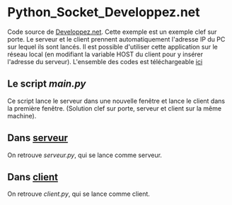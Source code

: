 # Python_Socket_Developpez.net
Code source de [Developpez.net](https://python.developpez.com/cours/apprendre-python3/?page=page_20 "Developpez.net"). Cette exemple est un exemple clef sur porte. Le serveur et le client prennent automatiquement l'adresse IP du PC sur lequel ils sont lancés. Il est possible d'utiliser cette application sur le réseau local (en modifiant la variable HOST du client pour y insérer l'adresse du serveur). L'ensemble des codes est téléchargeable [ici](https://github.com/2010019970909/Python_Socket_Developpez.net/archive/master.zip "Télécharger")

## Le script _main.py_
Ce script lance le serveur dans une nouvelle fenêtre et lance le client dans la première fenêtre. (Solution clef sur porte, serveur et client sur la même machine).

## Dans [serveur](https://github.com/2010019970909/Python_Socket_Developpez.net/tree/master/serveur "Serveur")
On retrouve _serveur.py_, qui se lance comme serveur.

## Dans [client](https://github.com/2010019970909/Python_Socket_Developpez.net/tree/master/client "client")
On retrouve _client.py_, qui se lance comme client.
